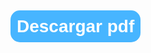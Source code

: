<h1><a style="background-color:#47B5FF;color:#fff;padding:10px;border-radius: 15px;text-decoration: none;font-family: 'Franklin Gothic Medium', 'Arial Narrow', Arial, sans-serif;" href="TallerdeHtmlyCss.pdf">Descargar pdf</a></h1>